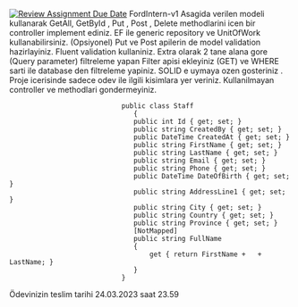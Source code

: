 [![Review Assignment Due Date](https://classroom.github.com/assets/deadline-readme-button-8d59dc4de5201274e310e4c54b9627a8934c3b88527886e3b421487c677d23eb.svg)](https://classroom.github.com/a/XlKOyi3r)
FordIntern-v1
Asagida verilen modeli kullanarak GetAll, GetById , Put , Post , Delete methodlarini icen
bir controller implement ediniz.
EF ile generic repository ve UnitOfWork kullanabilirsiniz. (Opsiyonel)
Put  ve Post apilerin de model validation hazirlayiniz.  Fluent validation kullaniniz.
Extra olarak 2 tane alana gore (Query parameter) filtreleme yapan Filter apisi ekleyiniz
(GET) ve WHERE sarti ile database den filtreleme yapiniz.
SOLID e uymaya ozen gosteriniz .
Proje icerisinde sadece odev ile ilgili kisimlara yer veriniz. Kullanilmayan controller ve
methodlari gondermeyiniz.
 
                                public class Staff 
                                   {
                                   public int Id { get; set; }
                                   public string CreatedBy { get; set; }
                                   public DateTime CreatedAt { get; set; }
                                   public string FirstName { get; set; }
                                   public string LastName { get; set; }
                                   public string Email { get; set; }
                                   public string Phone { get; set; }
                                   public DateTime DateOfBirth { get; set; }
                                   public string AddressLine1 { get; set; }
                                   public string City { get; set; }
                                   public string Country { get; set; }
                                   public string Province { get; set; }
                                   [NotMapped]
                                   public string FullName
                                   {
                                       get { return FirstName +   + LastName; }
                                   }
                                }

Ödevinizin teslim tarihi 24.03.2023 saat 23.59 
